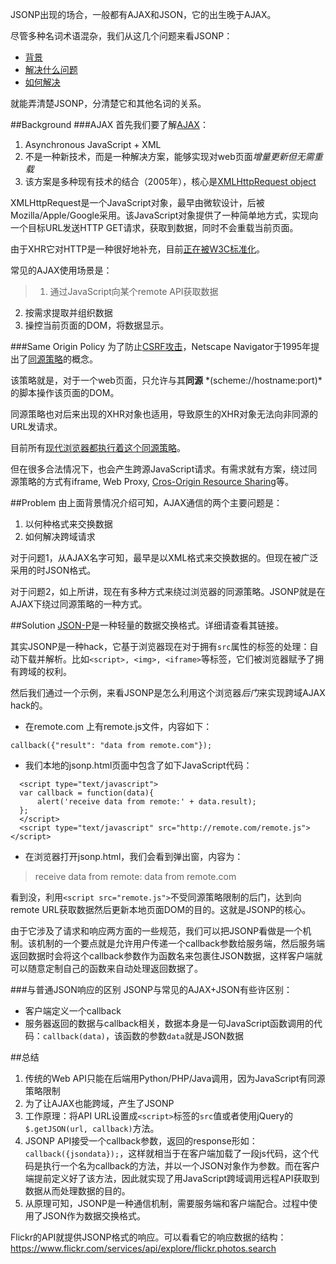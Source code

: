 JSONP出现的场合，一般都有AJAX和JSON，它的出生晚于AJAX。

尽管多种名词术语混杂，我们从这几个问题来看JSONP：

* [背景](#background)
* [解决什么问题](#problem)
* [如何解决](#solution)

就能弄清楚JSONP，分清楚它和其他名词的关系。

##Background
###AJAX
首先我们要了解[AJAX](#https://developer.mozilla.org/en-US/docs/AJAX)：

1. Asynchronous JavaScript + XML
2. 不是一种新技术，而是一种解决方案，能够实现对web页面*增量更新但无需重载*
3. 该方案是多种现有技术的结合（2005年），核心是[XMLHttpRequest object](https://developer.mozilla.org/en-US/docs/Web/API/XMLHttpRequest)

XMLHttpRequest是一个JavaScript对象，最早由微软设计，后被Mozilla/Apple/Google采用。该JavaScript对象提供了一种简单地方式，实现向一个目标URL发送HTTP GET请求，获取到数据，同时不会重载当前页面。

由于XHR它对HTTP是一种很好地补充，目前[正在被W3C标准化](https://xhr.spec.whatwg.org)。

常见的AJAX使用场景是：
> 1. 通过JavaScript向某个remote API获取数据  
2. 按需求提取并组织数据  
3. 操控当前页面的DOM，将数据显示。

###Same Origin Policy
为了防止[CSRF攻击](https://www.owasp.org/index.php/Cross-Site_Request_Forgery)，Netscape Navigator于1995年提出了[同源策略](http://en.wikipedia.org/wiki/Same-origin_policy)的概念。

该策略就是，对于一个web页面，只允许与其**同源** *(scheme://hostname:port)*的脚本操作该页面的DOM。

同源策略也对后来出现的XHR对象也适用，导致原生的XHR对象无法向非同源的URL发请求。

目前所有[现代浏览器都执行着这个同源策略](https://developer.mozilla.org/en-US/docs/Web/Security/Same-origin_policy)。

但在很多合法情况下，也会产生跨源JavaScript请求。有需求就有方案，绕过同源策略的方式有iframe, Web Proxy, [Cros-Origin Resource Sharing](http://www.w3.org/TR/cors/)等。

##Problem
由上面背景情况介绍可知，AJAX通信的两个主要问题是：

1. 以何种格式来交换数据
2. 如何解决跨域请求

对于问题1，从AJAX名字可知，最早是以XML格式来交换数据的。但现在被广泛采用的时JSON格式。

对于问题2，如上所讲，现在有多种方式来绕过浏览器的同源策略。JSONP就是在AJAX下绕过同源策略的一种方式。

##Solution
[JSON-P](http://json-p.org)是一种轻量的数据交换格式。详细请查看其链接。

其实JSONP是一种hack，它基于浏览器现在对于拥有`src`属性的标签的处理：自动下载并解析。比如`<script>, <img>, <iframe>`等标签，它们被浏览器赋予了拥有跨域的权利。

然后我们通过一个示例，来看JSONP是怎么利用这个浏览器*后门*来实现跨域AJAX hack的。

* 在remote.com 上有remote.js文件，内容如下：
```
callback({"result": "data from remote.com"});
```
* 我们本地的jsonp.html页面中包含了如下JavaScript代码：
```
  <script type="text/javascript">
  var callback = function(data){
      alert('receive data from remote:' + data.result);
  };
  </script>
  <script type="text/javascript" src="http://remote.com/remote.js"></script>
```
* 在浏览器打开jsonp.html，我们会看到弹出窗，内容为：

> receive data from remote: data from remote.com

看到没，利用`<script src="remote.js">`不受同源策略限制的后门，达到向remote URL获取数据然后更新本地页面DOM的目的。这就是JSONP的核心。

由于它涉及了请求和响应两方面的一些规范，我们可以把JSONP看做是一个机制。该机制的一个要点就是允许用户传递一个callback参数给服务端，然后服务端返回数据时会将这个callback参数作为函数名来包裹住JSON数据，这样客户端就可以随意定制自己的函数来自动处理返回数据了。

###与普通JSON响应的区别
JSONP与常见的AJAX+JSON有些许区别：

* 客户端定义一个callback
* 服务器返回的数据与callback相关，数据本身是一句JavaScript函数调用的代码：`callback(data)`，该函数的参数`data`就是JSON数据

##总结

1. 传统的Web API只能在后端用Python/PHP/Java调用，因为JavaScript有同源策略限制
2. 为了让AJAX也能跨域，产生了JSONP
3. 工作原理：将API URL设置成`<script>`标签的`src`值或者使用jQuery的`$.getJSON(url, callback)`方法。
4. JSONP API接受一个callback参数，返回的response形如：`callback({jsondata});`，这样就相当于在客户端加载了一段js代码，这个代码是执行一个名为callback的方法，并以一个JSON对象作为参数。而在客户端提前定义好了该方法，因此就实现了用JavaScript跨域调用远程API获取到数据从而处理数据的目的。
4. 从原理可知，JSONP是一种通信机制，需要服务端和客户端配合。过程中使用了JSON作为数据交换格式。

Flickr的API就提供JSONP格式的响应。可以看看它的响应数据的结构：
https://www.flickr.com/services/api/explore/flickr.photos.search
